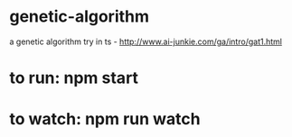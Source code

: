 # genetic-algorithm

a genetic algorithm try in ts - http://www.ai-junkie.com/ga/intro/gat1.html

# to run: npm start

# to watch: npm run watch
